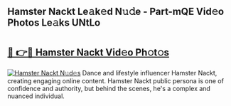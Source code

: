 ## Hamster Nackt Le𝚊k𝚎d N𝚞𝚍e - Part-mQE Vid𝚎o Photos Le𝚊ks UNtLo

# <h2><a href="http://fb6spt.evod.top/?m=Hamster+Nackt">🔗 👉🔴 Hamster Nackt Vid𝚎o Ph𝚘t𝚘s</a></h2>

[![Hamster Nackt N𝚞d𝚎s](https://i.imgur.com/8V9OHl7.gif)](http://fb6spt.evod.top/?m=Hamster+Nackt)
Dance and lifestyle influencer Hamster Nackt, creating engaging online content. Hamster Nackt public persona is one of confidence and authority, but behind the scenes, he's a complex and nuanced individual. 
